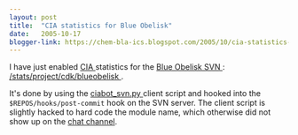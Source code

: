 ```yaml
---
layout: post
title:  "CIA statistics for Blue Obelisk"
date:   2005-10-17
blogger-link: https://chem-bla-ics.blogspot.com/2005/10/cia-statistics-for-blue-obelisk.html
---
```


I have just enabled [CIA <i class="fa-solid fa-box-archive fa-xs"></i>](https://web.archive.org/web/20051024075530/http://cia.navi.cx/) statistics for the
[Blue Obelisk SVN <i class="fa-solid fa-box-archive fa-xs"></i>](https://web.archive.org/web/20060422193559/http://www.blueobelisk.org/repos/blueobelisk/):
[/stats/project/cdk/blueobelisk  <i class="fa-solid fa-link-slash fa-xs"></i>](http://cia.navi.cx/stats/project/cdk/blueobelisk).

It's done by using the [ciabot_svn.py <i class="fa-solid fa-box-archive fa-xs"></i>](https://web.archive.org/web/20050924050012/http://cia.navi.cx/doc/clients)
client script and hooked into the `$REPOS/hooks/post-commit` hook on the SVN server. The client script is slightly hacked to hard code the module name, which
otherwise did not show up on the [chat channel](irc://irc.freenode.net/#cdk).
